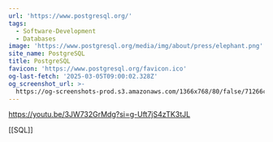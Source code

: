 ```yaml
---
url: 'https://www.postgresql.org/'
tags:
  - Software-Development
  - Databases
image: 'https://www.postgresql.org/media/img/about/press/elephant.png'
site_name: PostgreSQL
title: PostgreSQL
favicon: 'https://www.postgresql.org/favicon.ico'
og-last-fetch: '2025-03-05T09:00:02.328Z'
og_screenshot_url: >-
  https://og-screenshots-prod.s3.amazonaws.com/1366x768/80/false/71266c81157df78676ca4e6c1c34d011cdffed026f6805526d547dca46d5d415.jpeg
---
```


https://youtu.be/3JW732GrMdg?si=g-Uft7jS4zTK3tJL

[[SQL]]
